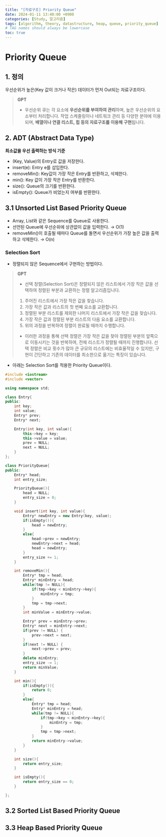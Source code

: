 ```yaml
---
title: "[자료구조] Priority Queue"
date: 2024-01-11 13:40:00 +0900
categories: [Study, 알고리즘]
tags: [algorithm, theory, datastructure, heap, queue, priority_queue]     
# TAG names should always be lowercase
toc: true
---
```

# **Priority Queue**
## **1. 정의**
우선순위가 높은(Key 값이 크거나 작은) 데이터가 먼저 Out되는 자료구조이다.

> **GPT**
>- 우선순위 큐는 각 요소에 **우선순위를 부여하여 관리**하며, 높은 우선순위의 요소부터 처리합니다. 작업 스케줄링이나 네트워크 관리 등 다양한 분야에 이용되며, **배열이나 연결 리스트, 힙 등의 자료구조를 이용해 구현**됩니다.

## **2. ADT (Abstract Data Type)**
**최소값을 우선 출력하는 방식 기준**
- (Key, Value)의 Entry로 값을 저장한다.
- insert(e): Entry e를 삽입한다.
- removeMin(): Key값이 가장 작은 Entry를 반환하고, 삭제한다.
- min(): Key 값이 가장 작은 Entry를 반환한다.
- size(): Queue의 크기를 반환한다.
- isEmpty(): Queue가 비었는지 여부를 반환한다.

## **3.1 Unsorted List Based Priority Queue**
- Array, List와 같은 Sequence를 Queue로 사용한다.
- 선언된 Queue에 우선순위에 상관없이 값을 입력한다. → O(1)
- removeMin()이 호출될 때마다 Queue를 돌면서 우선순위가 가장 높은 값을 출력하고 삭제한다. → O(n)
### **Selection Sort**
- 정렬되지 않은 Sequence에서 구현하는 방법이다.

> **GPT** 
>- 선택 정렬(Selection Sort)은 정렬되지 않은 리스트에서 가장 작은 값을 선택하여 정렬된 부분과 교환하는 정렬 알고리즘입니다.
>1. 주어진 리스트에서 가장 작은 값을 찾습니다.
>2. 가장 작은 값과 리스트의 첫 번째 요소를 교환합니다.
>3. 정렬된 부분 리스트를 제외한 나머지 리스트에서 가장 작은 값을 찾습니다.
>4. 가장 작은 값과 정렬된 부분 리스트의 다음 요소를 교환합니다.
>5. 위의 과정을 반복하여 정렬이 완료될 때까지 수행합니다.
>- 이러한 과정을 통해 선택 정렬은 가장 작은 값을 찾아 정렬된 부분의 앞쪽으로 이동시키는 것을 반복하여, 전체 리스트가 정렬될 때까지 진행합니다. 선택 정렬은 비교 횟수가 많아 큰 규모의 리스트에는 비효율적일 수 있지만, 구현이 간단하고 기존의 데이터를 최소한으로 옮기는 특징이 있습니다.

- 아래는 Selection Sort를 적용한 Priority Queue이다.

``` c++
#include <iostream>
#include <vector>

using namespace std;

class Entry{
public:
    int key;
    int value;
    Entry* prev;
    Entry* next;

    Entry(int key, int value){
        this->key = key;
        this->value = value;
        prev = NULL;
        next = NULL;
    }
};

class PriorityQueue{
public:
    Entry* head;
    int entry_size;

    PriorityQueue(){
        head = NULL;
        entry_size = 0;
    }

    void insert(int key, int value){
        Entry* newEntry = new Entry(key, value);
        if(isEmpty()){
            head = newEntry;
        }
        else{
            head->prev = newEntry;
            newEntry->next = head;
            head = newEntry;
        }
        entry_size += 1;
    }

    int removeMin(){
        Entry* tmp = head;
        Entry* minEntry = head;
        while(tmp != NULL){
            if(tmp->key < minEntry->key){
                minEntry = tmp;
            }
            tmp = tmp->next;
        }
        int minValue = minEntry->value;

        Entry* prev = minEntry->prev;
        Entry* next = minEntry->next;
        if(prev != NULL) {
            prev->next = next;
        }
        if(next != NULL) {
            next->prev = prev;
        }
        delete minEntry;
        entry_size -= 1;
        return minValue;
    }

    int min(){
        if(isEmpty()){
            return 0;
        }
        else{
            Entry* tmp = head;
            Entry* minEntry = head;
            while(tmp != NULL){
                if(tmp->key < minEntry->key){
                    minEntry = tmp;
                }
                tmp = tmp->next;
            }
            return minEntry->value;
        }
    }

    int size(){
        return entry_size;
    }

    int isEmpty(){
        return entry_size == 0;
    }

};
```

## **3.2 Sorted List Based Priority Queue**

## **3.3 Heap Based Priority Queue**

